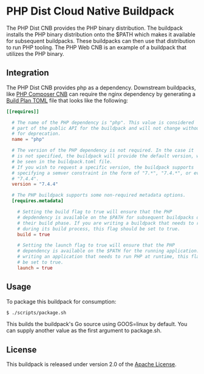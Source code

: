 # PHP Dist Cloud Native Buildpack

The PHP Dist CNB provides the PHP binary distribution. The buildpack installs
the PHP binary distribution onto the $PATH which makes it available for
subsequent buildpacks. These buildpacks can then use that distribution to run
PHP tooling. The PHP Web CNB is an example of a buildpack that utilizes the PHP
binary.

## Integration

The PHP Dist CNB provides php as a dependency. Downstream buildpacks, like
[PHP Composer CNB](https://github.com/paketo-buildpacks/php-composer) can require the nginx
dependency by generating a [Build Plan
TOML](https://github.com/buildpacks/spec/blob/master/buildpack.md#build-plan-toml)
file that looks like the following:

```toml
[[requires]]

  # The name of the PHP dependency is "php". This value is considered
  # part of the public API for the buildpack and will not change without a plan
  # for deprecation.
  name = "php"

  # The version of the PHP dependency is not required. In the case it
  # is not specified, the buildpack will provide the default version, which can
  # be seen in the buildpack.toml file.
  # If you wish to request a specific version, the buildpack supports
  # specifying a semver constraint in the form of "7.*", "7.4.*", or even
  # "7.4.4".
  version = "7.4.4"

  # The PHP buildpack supports some non-required metadata options.
  [requires.metadata]

    # Setting the build flag to true will ensure that the PHP
    # depdendency is available on the $PATH for subsequent buildpacks during
    # their build phase. If you are writing a buildpack that needs to run PHP
    # during its build process, this flag should be set to true.
    build = true

    # Setting the launch flag to true will ensure that the PHP
    # dependency is available on the $PATH for the running application. If you are
    # writing an application that needs to run PHP at runtime, this flag should
    # be set to true.
    launch = true
```

## Usage

To package this buildpack for consumption:

```bash
$ ./scripts/package.sh
```

This builds the buildpack's Go source using GOOS=linux by default. You can supply another value as the first argument to package.sh.

## License
This buildpack is released under version 2.0 of the [Apache License][a].

[a]: http://www.apache.org/licenses/LICENSE-2.0
